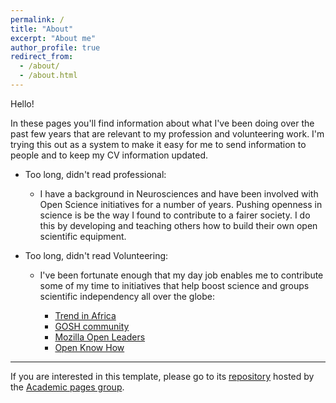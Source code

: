```yaml
---
permalink: /
title: "About"
excerpt: "About me"
author_profile: true
redirect_from:
  - /about/
  - /about.html
---
```


Hello!

In these pages you'll find information about what I've been doing over the past few years that are relevant to my profession and volunteering work. I'm trying this out as a system to make it easy for me to send information to people and to keep my CV information updated.

- Too long, didn't read professional:

  - I have a background in Neurosciences and have been involved with Open Science initiatives for a number of years. Pushing openness in science is be the way I found to contribute to a fairer society. I do this by developing and teaching others how to build their own open scientific equipment.  


- Too long, didn't read Volunteering:
  - I've been fortunate enough that my day job enables me to contribute some of my time to initiatives that help boost science and groups scientific independency all over the globe:

    - [Trend in Africa](trendinafrica.org)
    - [GOSH community](https://forum.openhardware.science/)
    - [Mozilla Open Leaders](https://foundation.mozilla.org/en/opportunity/mozilla-open-leaders/)
    - [Open Know How](https://app.standardsrepo.com/MakerNetAlliance/OpenKnowHow/src/branch/master/1)

---

If you are interested in this template, please go to its [repository](https://github.com/academicpages/academicpages.github.io) hosted by the [Academic pages group](https://github.com/academicpages).
